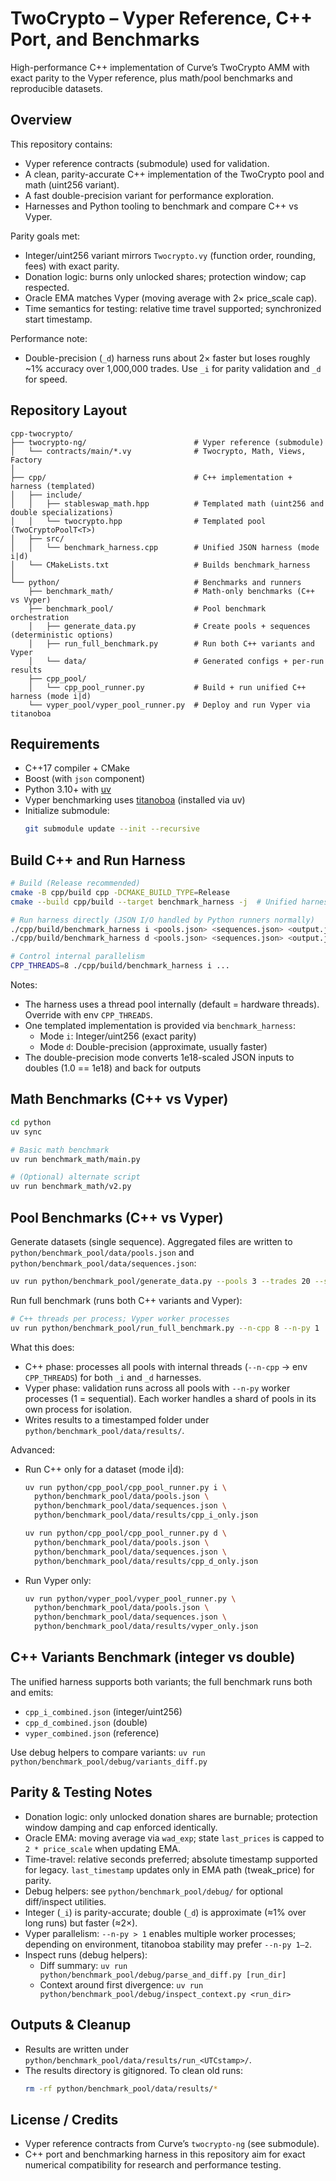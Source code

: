 # TwoCrypto – Vyper Reference, C++ Port, and Benchmarks

High-performance C++ implementation of Curve’s TwoCrypto AMM with exact parity to the Vyper reference, plus math/pool benchmarks and reproducible datasets.

## Overview

This repository contains:
- Vyper reference contracts (submodule) used for validation.
- A clean, parity-accurate C++ implementation of the TwoCrypto pool and math (uint256 variant).
- A fast double-precision variant for performance exploration.
- Harnesses and Python tooling to benchmark and compare C++ vs Vyper.

Parity goals met:
- Integer/uint256 variant mirrors `Twocrypto.vy` (function order, rounding, fees) with exact parity.
- Donation logic: burns only unlocked shares; protection window; cap respected.
- Oracle EMA matches Vyper (moving average with 2× price_scale cap).
- Time semantics for testing: relative time travel supported; synchronized start timestamp.

Performance note:
- Double-precision (`_d`) harness runs about 2× faster but loses roughly ~1% accuracy over 1,000,000 trades. Use `_i` for parity validation and `_d` for speed.

## Repository Layout

```
cpp-twocrypto/
├── twocrypto-ng/                        # Vyper reference (submodule)
│   └── contracts/main/*.vy              # Twocrypto, Math, Views, Factory
│
├── cpp/                                 # C++ implementation + harness (templated)
│   ├── include/
│   │   ├── stableswap_math.hpp          # Templated math (uint256 and double specializations)
│   │   └── twocrypto.hpp                # Templated pool (TwoCryptoPoolT<T>)
│   ├── src/
│   │   └── benchmark_harness.cpp        # Unified JSON harness (mode i|d)
│   └── CMakeLists.txt                   # Builds benchmark_harness
│
└── python/                              # Benchmarks and runners
    ├── benchmark_math/                  # Math-only benchmarks (C++ vs Vyper)
    ├── benchmark_pool/                  # Pool benchmark orchestration
    │   ├── generate_data.py             # Create pools + sequences (deterministic options)
    │   ├── run_full_benchmark.py        # Run both C++ variants and Vyper
    │   └── data/                        # Generated configs + per-run results
    ├── cpp_pool/
    │   └── cpp_pool_runner.py           # Build + run unified C++ harness (mode i|d)
    └── vyper_pool/vyper_pool_runner.py  # Deploy and run Vyper via titanoboa
```

## Requirements

- C++17 compiler + CMake
- Boost (with `json` component)
- Python 3.10+ with [uv](https://github.com/astral-sh/uv)
- Vyper benchmarking uses [titanoboa](https://github.com/vyperlang/titanoboa) (installed via uv)
- Initialize submodule:
  ```bash
  git submodule update --init --recursive
  ```

## Build C++ and Run Harness

```bash
# Build (Release recommended)
cmake -B cpp/build cpp -DCMAKE_BUILD_TYPE=Release
cmake --build cpp/build --target benchmark_harness -j  # Unified harness (mode i|d)

# Run harness directly (JSON I/O handled by Python runners normally)
./cpp/build/benchmark_harness i <pools.json> <sequences.json> <output.json>  # Integer/uint256
./cpp/build/benchmark_harness d <pools.json> <sequences.json> <output.json>  # Double-precision

# Control internal parallelism
CPP_THREADS=8 ./cpp/build/benchmark_harness i ...
```

Notes:
- The harness uses a thread pool internally (default = hardware threads). Override with env `CPP_THREADS`.
- One templated implementation is provided via `benchmark_harness`:
  - Mode `i`: Integer/uint256 (exact parity)
  - Mode `d`: Double-precision (approximate, usually faster)
- The double-precision mode converts 1e18-scaled JSON inputs to doubles (1.0 == 1e18) and back for outputs

## Math Benchmarks (C++ vs Vyper)

```bash
cd python
uv sync

# Basic math benchmark
uv run benchmark_math/main.py

# (Optional) alternate script
uv run benchmark_math/v2.py
```

## Pool Benchmarks (C++ vs Vyper)

Generate datasets (single sequence). Aggregated files are written to `python/benchmark_pool/data/pools.json` and `python/benchmark_pool/data/sequences.json`:
```bash
uv run python/benchmark_pool/generate_data.py --pools 3 --trades 20 --seed 42
```

Run full benchmark (runs both C++ variants and Vyper):
```bash
# C++ threads per process; Vyper worker processes
uv run python/benchmark_pool/run_full_benchmark.py --n-cpp 8 --n-py 1
```

What this does:
- C++ phase: processes all pools with internal threads (`--n-cpp` → env `CPP_THREADS`) for both `_i` and `_d` harnesses.
- Vyper phase: validation runs across all pools with `--n-py` worker processes (1 = sequential). Each worker handles a shard of pools in its own process for isolation.
- Writes results to a timestamped folder under `python/benchmark_pool/data/results/`.

Advanced:
- Run C++ only for a dataset (mode i|d):
  ```bash
  uv run python/cpp_pool/cpp_pool_runner.py i \
    python/benchmark_pool/data/pools.json \
    python/benchmark_pool/data/sequences.json \
    python/benchmark_pool/data/results/cpp_i_only.json

  uv run python/cpp_pool/cpp_pool_runner.py d \
    python/benchmark_pool/data/pools.json \
    python/benchmark_pool/data/sequences.json \
    python/benchmark_pool/data/results/cpp_d_only.json
  ```
- Run Vyper only:
  ```bash
  uv run python/vyper_pool/vyper_pool_runner.py \
    python/benchmark_pool/data/pools.json \
    python/benchmark_pool/data/sequences.json \
    python/benchmark_pool/data/results/vyper_only.json
  ```

## C++ Variants Benchmark (integer vs double)

The unified harness supports both variants; the full benchmark runs both and emits:
- `cpp_i_combined.json` (integer/uint256)
- `cpp_d_combined.json` (double)
- `vyper_combined.json` (reference)

Use debug helpers to compare variants: `uv run python/benchmark_pool/debug/variants_diff.py`

## Parity & Testing Notes

- Donation logic: only unlocked donation shares are burnable; protection window damping and cap enforced identically.
- Oracle EMA: moving average via `wad_exp`; state `last_prices` is capped to `2 * price_scale` when updating EMA.
- Time-travel: relative seconds preferred; absolute timestamp supported for legacy. `last_timestamp` updates only in EMA path (tweak_price) for parity.
- Debug helpers: see `python/benchmark_pool/debug/` for optional diff/inspect utilities.
- Integer (`_i`) is parity-accurate; double (`_d`) is approximate (≈1% over long runs) but faster (≈2×).
- Vyper parallelism: `--n-py > 1` enables multiple worker processes; depending on environment, titanoboa stability may prefer `--n-py 1–2`.
- Inspect runs (debug helpers):
  - Diff summary: `uv run python/benchmark_pool/debug/parse_and_diff.py [run_dir]`
  - Context around first divergence: `uv run python/benchmark_pool/debug/inspect_context.py <run_dir>`

## Outputs & Cleanup

- Results are written under `python/benchmark_pool/data/results/run_<UTCstamp>/`.
- The results directory is gitignored. To clean old runs:
  ```bash
  rm -rf python/benchmark_pool/data/results/*
  ```

## License / Credits

- Vyper reference contracts from Curve’s `twocrypto-ng` (see submodule).
- C++ port and benchmarking harness in this repository aim for exact numerical compatibility for research and performance testing.
